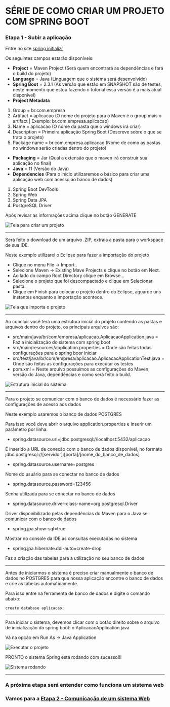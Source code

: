# SÉRIE DE COMO CRIAR UM PROJETO COM SPRING BOOT

### Etapa 1 - Subir a aplicação

Entre no site [spring initializr](https://start.spring.io/)

Os seguintes campos estarão disponíveis:
- **Project** = Maven Project (Será quem encontrará as dependências e fará o build do projeto)
- **Language** = Java (Linguagem que o sistema será desenvolvido)
- **Spring Boot** = 2.3.1 (As versão que estão em SNAPSHOT são de testes, neste momento que estou fazendo o tutorial essa versão é a mais atual disponível)
- **Project Metadata**
1. Group = br.com.empresa
2. Artifact = aplicacao (O nome do projeto para o Maven é o group mais o artifact | Exemplo: br.com.empresa.aplicacao)
3. Name = aplicacao (O nome da pasta que o windows irá criar) 
4. Description = Primeira aplicação Spring Boot (Descreve sobre o que se trata o projeto)
5. Package name = br.com.empresa.aplicacao (Nome de como as pastas no windows serão criadas dentro do projeto)
- **Packaging** = Jar (Qual a extensão que o maven irá construir sua aplicação no final)
- **Java** = 11 (Versão do Java)
- **Dependencies** (Para o início utilizaremos o básico para criar uma aplicação web com acesso ao banco de dados)
1. Spring Boot DevTools 
2. Spring Web
3. Spring Data JPA 
4. PostgreSQL Driver

Após revisar as informações acima clique no botão GENERATE

![Tela para criar um projeto](spring-initializr.png)

---     

Será feito o download de um arquivo .ZIP, extraia a pasta para o workspace de sua IDE.

Neste exemplo utilizarei o Eclipse para fazer a importação do projeto
- Clique no menu File -> Import..
- Selecione Maven -> Existing Mave Projects e clique no botão em Next.
- Ao lado do campo Root Directory clique em Browse...
- Selecione o projeto que foi descompactado e clique em Selecionar pasta.
- Clique em Finish para colocar o projeto dentro do Eclipse, aguarde uns instantes enquanto a importação acontece.

![Tela que importa o projeto](importar-projeto.png)

---

Ao concluir você terá uma estrutura inicial do projeto contendo as pastas e arquivos dentro do projeto, os principais arquivos são:

- src/main/java/br/com/empresa/aplicacao.AplicacaoApplication.java = Faz a inicialização do sistema com spring boot
- src/main/resources/application.properties = Onde são feitas todas configurações para o spring boor iniciar
- src/test/java/br/com/empresa/aplicacao.AplicacaoApplicationTest.java = Onde são feitas as configurações para executar os testes 
- pom.xml = Neste arquivo possuímos as configurações do Maven, versão do Java, dependências e como será feito o build.

![Estrutura inicial do sistema](estrutura-inicial.png)

---

Para o projeto se comunicar com o banco de dados é necessário fazer as configurações de acesso aos dados

Neste exemplo usaremos o banco de dados POSTGRES

Para isso você deve abrir o arquivo application.properties e inserir um parâmetro por linha:
- spring.datasource.url=jdbc:postgresql://localhost:5432/aplicacao

É inserido a URL de conexão com o banco de dados disponível, no formato jdbc:postgresql://[servidor]:[porta]/[nome_do_banco_de_dados] 

- spring.datasource.username=postgres

Nome do usuário para se conectar no banco de dados

- spring.datasource.password=123456

Senha utilizada para se conectar no banco de dados

- spring.datasource.driver-class-name=org.postgresql.Driver

Driver disponibilizado pelas dependências do Maven para o Java se comunicar com o banco de dados

- spring.jpa.show-sql=true

Mostrar no console da IDE as consultas executadas no sistema

- spring.jpa.hibernate.ddl-auto=create-drop

Faz a criação das tabelas para a utilização no seu banco de dados

---

Antes de iniciarmos o sistema é preciso criar manualmente o banco de dados no POSTGRES para que nossa aplicação encontre o banco de dados e crie as tabelas automaticamente.

Para isso entre na ferramenta de banco de dados e digite o comando abaixo: 

```
create database aplicacao;
```

---

Para iniciar o sistema, devemos clicar com o botão direito sobre  o arquivo de inicialização do spring boot: o AplicacaoApplication.java

Vá na opção em Run As -> Java Application

![Executar o projeto](executar-projeto.png)

PRONTO o sistema Spring está rodando com sucesso!!!

![Sistema rodando](sistema-rodando.png)


---

### A próxima etapa será entender como funciona um sistema web 
### Vamos para a [Etapa 2 - Comunicação de um sistema Web](https://github.com/ErickPeiker/HowToCreateSpringBootProject2)
